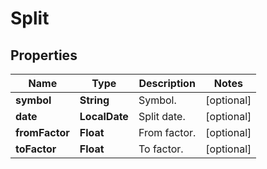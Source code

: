 

# Split


## Properties

| Name | Type | Description | Notes |
|------------ | ------------- | ------------- | -------------|
|**symbol** | **String** | Symbol. |  [optional] |
|**date** | **LocalDate** | Split date. |  [optional] |
|**fromFactor** | **Float** | From factor. |  [optional] |
|**toFactor** | **Float** | To factor. |  [optional] |



